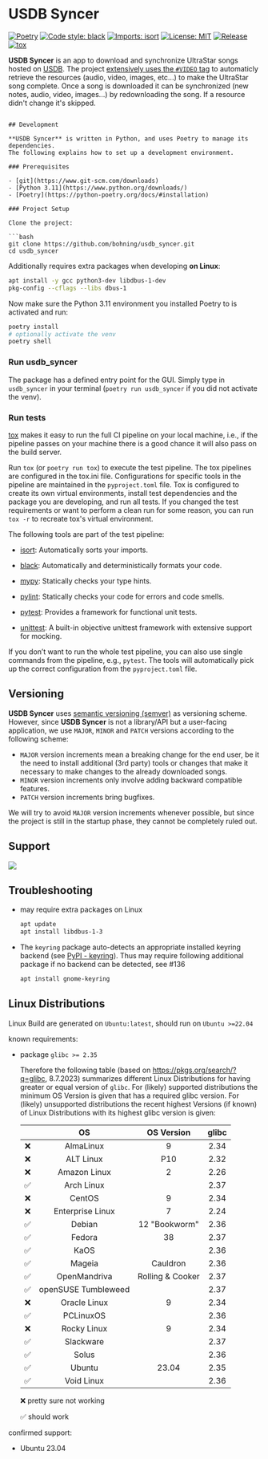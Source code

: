 # USDB Syncer

[![Poetry](https://img.shields.io/endpoint?url=https://python-poetry.org/badge/v0.json)](https://python-poetry.org/)
[![Code style: black](https://img.shields.io/badge/code%20style-black-000000.svg)](https://github.com/psf/black)
[![Imports: isort](https://img.shields.io/badge/%20imports-isort-%231674b1?style=flat)](https://pycqa.github.io/isort/)
[![License: MIT](https://img.shields.io/badge/License-MIT-yellow.svg)](https://opensource.org/licenses/MIT)
[![Release](https://github.com/bohning/usdb_syncer/actions/workflows/release.yaml/badge.svg)](https://github.com/bohning/usdb_syncer/actions/workflows/release.yaml)
[![tox](https://github.com/bohning/usdb_syncer/actions/workflows/tox.yaml/badge.svg)](https://github.com/bohning/usdb_syncer/actions/workflows/tox.yaml)

**USDB Syncer** is an app to download and synchronize UltraStar songs hosted on [USDB](https://usdb.animux.de).
The project [extensively uses the `#VIDEO` tag](https://github.com/bohning/usdb_syncer/wiki/Meta-Tags#format) to automaticly retrieve the resources (audio, video, images, etc...) to make the UltraStar song complete.
Once a song is downloaded it can be synchronized (new notes, audio, video, images...) by redownloading the song. If a resource didn't change it's skipped.

````

## Development

**USDB Syncer** is written in Python, and uses Poetry to manage its dependencies.
The following explains how to set up a development environment.

### Prerequisites

- [git](https://www.git-scm.com/downloads)
- [Python 3.11](https://www.python.org/downloads/)
- [Poetry](https://python-poetry.org/docs/#installation)

### Project Setup

Clone the project:

```bash
git clone https://github.com/bohning/usdb_syncer.git
cd usdb_syncer
````

Additionally requires extra packages when developing **on Linux**:

```bash
apt install -y gcc python3-dev libdbus-1-dev
pkg-config --cflags --libs dbus-1
```

Now make sure the Python 3.11 environment you installed Poetry to is activated and run:

```bash
poetry install
# optionally activate the venv
poetry shell
```

### Run usdb_syncer

The package has a defined entry point for the GUI. Simply type in `usdb_syncer` in your
terminal (`poetry run usdb_syncer` if you did not activate the venv).

### Run tests

[tox](https://github.com/tox-dev/tox) makes it easy to run the full CI pipeline on your local machine, i.e., if the pipeline passes on your machine there is a good chance it will also pass on the build server.

Run `tox` (or `poetry run tox`) to execute the test pipeline. The tox pipelines are configured in the tox.ini file.
Configurations for specific tools in the pipeline are maintained in the `pyproject.toml` file.
Tox is configured to create its own virtual environments, install test dependencies and the package you are developing, and run all tests.
If you changed the test requirements or want to perform a clean run for some reason, you can run `tox -r` to recreate tox's virtual environment.

The following tools are part of the test pipeline:

- [isort](https://github.com/PyCQA/isort): Automatically sorts your imports.

- [black](https://github.com/psf/black): Automatically and deterministically formats your code.

- [mypy](https://github.com/python/mypy): Statically checks your type hints.

- [pylint](https://github.com/PyCQA/pylint): Statically checks your code for errors and code smells.

- [pytest](https://github.com/pytest-dev/pytest): Provides a framework for functional unit tests.

- [unittest](https://docs.python.org/3/library/unittest.html): A built-in objective unittest framework
  with extensive support for mocking.

If you don’t want to run the whole test pipeline, you can also use single commands from the pipeline, e.g., `pytest`. The tools will automatically pick up the correct configuration from the `pyproject.toml` file.

## Versioning

**USDB Syncer** uses [semantic versioning (semver)](https://semver.org/) as versioning scheme.
However, since **USDB Syncer** is not a library/API but a user-facing application, we use `MAJOR`, `MINOR` and `PATCH`
versions according to the following scheme:

- `MAJOR` version increments mean a breaking change for the end user, be it the need to install additional
  (3rd party) tools or changes that make it necessary to make changes to the already downloaded songs.
- `MINOR` version increments only involve adding backward compatible features.
- `PATCH` version increments bring bugfixes.

We will try to avoid `MAJOR` version increments whenever possible, but since the project is still in the
startup phase, they cannot be completely ruled out.

## Support

<a href="https://www.buymeacoffee.com/usdbsyncer"><img src="https://img.buymeacoffee.com/button-api/?text=Buy us some vegan pizza!&emoji=🍕&slug=usdbsyncer&button_colour=40DCA5&font_colour=ffffff&font_family=Cookie&outline_colour=000000&coffee_colour=FFDD00" /></a>

## Troubleshooting

- may require extra packages on Linux

  ```bash
  apt update
  apt install libdbus-1-3
  ```

- The `keyring` package auto-detects an appropriate installed keyring backend (see [PyPI - keyring](https://pypi.org/project/keyring/)). Thus may require following additional package if no backend can be detected, see #136

  ```bash
  apt install gnome-keyring
  ```

## Linux Distributions

Linux Build are generated on `Ubuntu:latest`, should run on `Ubuntu >=22.04`

known requirements:

- package `glibc >= 2.35`

  Therefore the following table (based on <https://pkgs.org/search/?q=glibc>, 8.7.2023) summarizes different Linux Distributions for having greater or equal version of `glibc`. For (likely) supported distributions the minimum OS Version is given that has a required glibc version. For (likely) unsupported distributions the recent highest Versions (if known) of Linux Distributions with its highest glibc version is given:

  |                    |         OS          |    OS Version    | glibc |
  | :----------------: | :-----------------: | :--------------: | :---: |
  |        :x:         |      AlmaLinux      |        9         | 2.34  |
  |        :x:         |      ALT Linux      |       P10        | 2.32  |
  |        :x:         |    Amazon Linux     |        2         | 2.26  |
  | :white_check_mark: |     Arch Linux      |                  | 2.37  |
  |        :x:         |       CentOS        |        9         | 2.34  |
  |        :x:         |  Enterprise Linux   |        7         | 2.24  |
  | :white_check_mark: |       Debian        |  12 "Bookworm"   | 2.36  |
  | :white_check_mark: |       Fedora        |        38        | 2.37  |
  | :white_check_mark: |        KaOS         |                  | 2.36  |
  | :white_check_mark: |       Mageia        |     Cauldron     | 2.36  |
  | :white_check_mark: |    OpenMandriva     | Rolling & Cooker | 2.37  |
  | :white_check_mark: | openSUSE Tumbleweed |                  | 2.37  |
  |        :x:         |    Oracle Linux     |        9         | 2.34  |
  | :white_check_mark: |      PCLinuxOS      |                  | 2.36  |
  |        :x:         |     Rocky Linux     |        9         | 2.34  |
  | :white_check_mark: |      Slackware      |                  | 2.37  |
  | :white_check_mark: |        Solus        |                  | 2.36  |
  | :white_check_mark: |       Ubuntu        |      23.04       | 2.35  |
  | :white_check_mark: |     Void Linux      |                  | 2.36  |

  :x: pretty sure not working

  :white_check_mark: should work

confirmed support:

- Ubuntu 23.04
